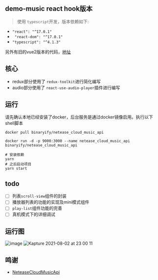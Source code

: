## demo-music react hook版本

> 使用 `typescript`开发，版本依赖如下:

- `"react": "^17.0.1"`
- ` "react-dom": "^17.0.1"`
- `"typescript": "^4.1.3"`

另外有旧的vue2版本的代码，[地址](https://github.com/javaSwing/vue-demo-music/tree/vue2)


## 核心
- redux部分使用了 `redux-toolkit`进行简化编写
- audio部分使用了 `react-use-audio-player`插件进行编写

## 运行
请先确认本地已经安装了docker，后台服务是通过docker镜像启用。执行以下shell脚本
```shell
docker pull binaryify/netease_cloud_music_api

docker run -d -p 9000:3000 --name netease_cloud_music_api    binaryify/netease_cloud_music_api

# 安装依赖
yarn
# 之后启动项目
yarn start
```

## todo
- [ ] 列表`scroll-view`组件的封装
- [ ] 播放器列表的功能的实现及mini模式组件
- [ ] `play-list`组件功能的完善
- [ ] 真机模式下的详细调试

## 运行图
![image](https://user-images.githubusercontent.com/7713463/127879927-943b9333-a89a-436d-99b8-195028b8bb98.png)
![Kapture 2021-08-02 at 23 00 11](https://user-images.githubusercontent.com/7713463/127882208-4eb0b723-6c19-4f55-ac0d-7677603a6ddb.gif)


## 鸣谢
 - [NeteaseCloudMusicApi](https://github.com/Binaryify/NeteaseCloudMusicApi)
